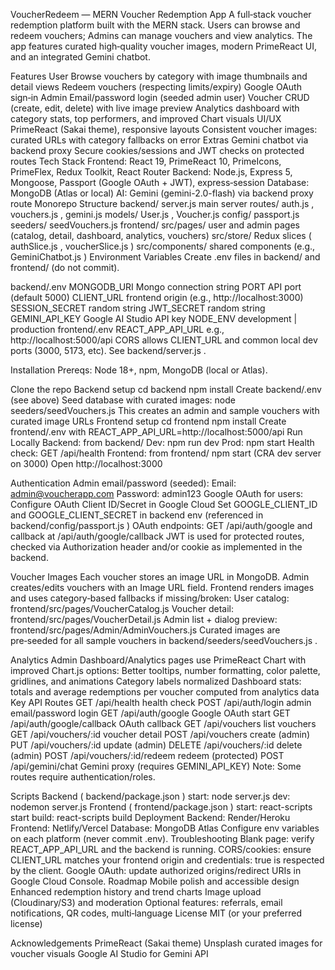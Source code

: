 VoucherRedeem — MERN Voucher Redemption App
A full‑stack voucher redemption platform built with the MERN stack. Users can browse and redeem vouchers; Admins can manage vouchers and view analytics. The app features curated high‑quality voucher images, modern PrimeReact UI, and an integrated Gemini chatbot.

Features
User
Browse vouchers by category with image thumbnails and detail views
Redeem vouchers (respecting limits/expiry)
Google OAuth sign‑in
Admin
Email/password login (seeded admin user)
Voucher CRUD (create, edit, delete) with live image preview
Analytics dashboard with category stats, top performers, and improved Chart visuals
UI/UX
PrimeReact (Sakai theme), responsive layouts
Consistent voucher images: curated URLs with category fallbacks on error
Extras
Gemini chatbot via backend proxy
Secure cookies/sessions and JWT checks on protected routes
Tech Stack
Frontend: React 19, PrimeReact 10, PrimeIcons, PrimeFlex, Redux Toolkit, React Router
Backend: Node.js, Express 5, Mongoose, Passport (Google OAuth + JWT), express‑session
Database: MongoDB (Atlas or local)
AI: Gemini (gemini-2.0-flash) via backend proxy route
Monorepo Structure
backend/
server.js
 main server
routes/ 
auth.js
, 
vouchers.js
, 
gemini.js
models/ 
User.js
, 
Voucher.js
config/ 
passport.js
seeders/ 
seedVouchers.js
frontend/
src/pages/ user and admin pages (catalog, detail, dashboard, analytics, vouchers)
src/store/ Redux slices (
authSlice.js
, 
voucherSlice.js
)
src/components/ shared components (e.g., 
GeminiChatbot.js
)
Environment Variables
Create .env files in backend/ and frontend/ (do not commit).

backend/.env
MONGODB_URI Mongo connection string
PORT API port (default 5000)
CLIENT_URL frontend origin (e.g., http://localhost:3000)
SESSION_SECRET random string
JWT_SECRET random string
GEMINI_API_KEY Google AI Studio API key
NODE_ENV development | production
frontend/.env
REACT_APP_API_URL e.g., http://localhost:5000/api
CORS allows CLIENT_URL and common local dev ports (3000, 5173, etc). See 
backend/server.js
.

Installation
Prereqs: Node 18+, npm, MongoDB (local or Atlas).

Clone the repo
Backend setup
cd backend
npm install
Create backend/.env (see above)
Seed database with curated images:
node seeders/seedVouchers.js
This creates an admin and sample vouchers with curated image URLs
Frontend setup
cd frontend
npm install
Create frontend/.env with REACT_APP_API_URL=http://localhost:5000/api
Run Locally
Backend: from backend/
Dev: npm run dev
Prod: npm start
Health check: GET /api/health
Frontend: from frontend/
npm start (CRA dev server on 3000)
Open http://localhost:3000

Authentication
Admin email/password (seeded):
Email: admin@voucherapp.com
Password: admin123
Google OAuth for users:
Configure OAuth Client ID/Secret in Google Cloud
Set GOOGLE_CLIENT_ID and GOOGLE_CLIENT_SECRET in backend env (referenced in 
backend/config/passport.js
)
OAuth endpoints: GET /api/auth/google and callback at /api/auth/google/callback
JWT is used for protected routes, checked via Authorization header and/or cookie as implemented in the backend.

Voucher Images
Each voucher stores an 
image
 URL in MongoDB.
Admin creates/edits vouchers with an Image URL field.
Frontend renders images and uses category‑based fallbacks if missing/broken:
User catalog: 
frontend/src/pages/VoucherCatalog.js
Voucher detail: 
frontend/src/pages/VoucherDetail.js
Admin list + dialog preview: 
frontend/src/pages/Admin/AdminVouchers.js
Curated images are pre‑seeded for all sample vouchers in 
backend/seeders/seedVouchers.js
.

Analytics
Admin Dashboard/Analytics pages use PrimeReact Chart with improved Chart.js options:
Better tooltips, number formatting, color palette, gridlines, and animations
Category labels normalized
Dashboard stats: totals and average redemptions per voucher computed from analytics data
Key API Routes
GET /api/health health check
POST /api/auth/login admin email/password login
GET /api/auth/google Google OAuth start
GET /api/auth/google/callback OAuth callback
GET /api/vouchers list vouchers
GET /api/vouchers/:id voucher detail
POST /api/vouchers create (admin)
PUT /api/vouchers/:id update (admin)
DELETE /api/vouchers/:id delete (admin)
POST /api/vouchers/:id/redeem redeem (protected)
POST /api/gemini/chat Gemini proxy (requires GEMINI_API_KEY)
Note: Some routes require authentication/roles.

Scripts
Backend (
backend/package.json
)
start: node server.js
dev: nodemon server.js
Frontend (
frontend/package.json
)
start: react-scripts start
build: react-scripts build
Deployment
Backend: Render/Heroku
Frontend: Netlify/Vercel
Database: MongoDB Atlas
Configure env variables on each platform (never commit .env).
Troubleshooting
Blank page: verify REACT_APP_API_URL and the backend is running.
CORS/cookies: ensure CLIENT_URL matches your frontend origin and credentials: true is respected by the client.
Google OAuth: update authorized origins/redirect URIs in Google Cloud Console.
Roadmap
Mobile polish and accessible design
Enhanced redemption history and trend charts
Image upload (Cloudinary/S3) and moderation
Optional features: referrals, email notifications, QR codes, multi‑language
License
MIT (or your preferred license)

Acknowledgements
PrimeReact (Sakai theme)
Unsplash curated images for voucher visuals
Google AI Studio for Gemini API
